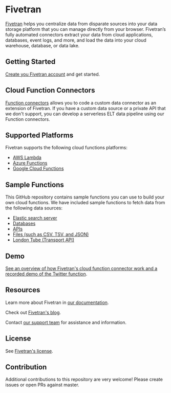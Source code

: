# Fivetran

[Fivetran](https://fivetran.com/) helps you centralize data from disparate sources into your data storage platform that you can manage directly from your browser. Fivetran’s fully automated connectors extract your data from cloud applications, databases, event logs, and more, and load the data into your cloud warehouse, database, or data lake.

## Getting Started

[Create you Fivetran account](https://fivetran.com/signup?email=) and get started.

## Cloud Function Connectors

[Function connectors](https://fivetran.com/docs/functions) allows you to code a custom data connector as an extension of Fivetran. If you have a custom data source or a private API that we don't support, you can develop a serverless ELT data pipeline using our Function connectors.

## Supported Platforms

Fivetran supports the following cloud functions platforms:

 - [AWS Lambda](https://aws.amazon.com/lambda/)
 - [Azure Functions](https://azure.microsoft.com/Functions/Serverless)
 - [Google Cloud Functions](https://cloud.google.com/functions/) 

## Sample Functions

This GitHub repository contains sample functions you can use to build your own cloud functions. We have included sample functions to fetch data from the following data sources:

- [Elastic search server](https://github.com/fivetran/functions/tree/master/elastic_search)
- [Databases](https://github.com/fivetran/functions/tree/master/database)
- [APIs](https://github.com/fivetran/functions/tree/master/api/)
- [Files (such as CSV, TSV, and JSON)](https://github.com/fivetran/functions/tree/master/file)
- [London Tube (Transport API)](https://github.com/fivetran/functions/tree/master/LondonSubway)

## Demo

[See an overview of how Fivetran's cloud function connector work and a recorded demo of the Twitter function](https://www.youtube.com/watch?v=HrOdDKOPqhg).

## Resources

Learn more about Fivetran in [our documentation](https://fivetran.com/docs/getting-started).

Check out [Fivetran's blog](https://fivetran.com/blog).

Contact [our support team](https://support.fivetran.com/hc/en-us) for assistance and information. 

## License

See [Fivetran's license](https://github.com/fivetran/functions/blob/master/LICENSE).

## Contribution

Additional contributions to this repository are very welcome! Please create issues or open PRs against master.
